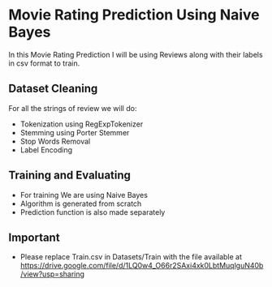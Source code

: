 # Movie Rating Prediction Using Naive Bayes
In this Movie Rating Prediction I will be using Reviews along with their labels in csv format to train.<br>
## Dataset Cleaning
For all the strings of review we will do:
- Tokenization using RegExpTokenizer
- Stemming using Porter Stemmer
- Stop Words Removal
- Label Encoding
## Training and Evaluating
- For training We are using Naive Bayes
- Algorithm is generated from scratch
- Prediction function is also made separately
## Important
- Please replace Train.csv in Datasets/Train with the file available at https://drive.google.com/file/d/1LQ0w4_O66r2SAxi4xk0LbtMuqlguN40b/view?usp=sharing
